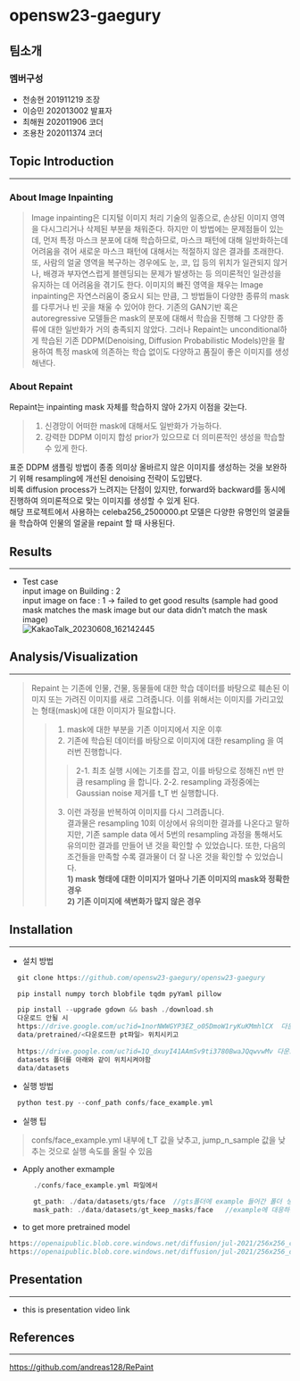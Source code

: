 # opensw23-gaegury  
## 팀소개  
### 멤버구성  
- 천송현 201911219 조장  
- 이승민 202013002 발표자    
- 최해원 202011906 코더  
- 조용찬 202011374 코더  


## Topic Introduction  
---
### About Image Inpainting
> Image inpainting은 디지털 이미지 처리 기술의 일종으로, 손상된 이미지 영역을 다시그리거나 삭제된 부분을 채워준다. 하지만 이 방법에는 문제점들이 있는데, 먼저 특정 마스크 분포에 대해 학습하므로, 마스크 패턴에 대해 일반화하는데 어려움을 겪어 새로운 마스크 패턴에 대해서는 적절하지 않은 결과를 초래한다. 또, 사람의 얼굴 영역을 복구하는 경우에도 눈, 코, 입 등의 위치가 일관되지 않거나, 배경과 부자연스럽게 블렌딩되는 문제가 발생하는 등 의미론적인 일관성을 유지하는 데 어려움을 겪기도 한다. 이미지의 빠진 영역을 채우는 Image inpainting은 자연스러움이 중요시 되는 만큼, 그 방법들이 다양한 종류의 mask를 다루거나 빈 곳을 채울 수 있어야 한다. 기존의 GAN기반 혹은 autoregressive 모델들은 mask의 분포에 대해서 학습을 진행해 그 다양한 종류에 대한 일반화가 거의 충족되지 않았다. 그러나 Repaint는 unconditional하게 학습된 기존 DDPM(Denoising, Diffusion Probabilistic Models)만을 활용하여 특정 mask에 의존하는 학습 없이도 다양하고 품질이 좋은 이미지를 생성해낸다.  

### About Repaint
Repaint는 inpainting mask 자체를 학습하지 않아 2가지 이점을 갖는다.  

> 1. 신경망이 어떠한 mask에 대해서도 일반화가 가능하다.
> 2. 강력한 DDPM 이미지 합성 prior가 있으므로 더 의미론적인 생성을 학습할 수 있게 한다.

  표준 DDPM 샘플링 방법이 종종 의미상 올바르지 않은 이미지를 생성하는 것을 보완하기 위해 resampling에 개선된 denoising 전략이 도입됐다.  
  비록 diffusion process가 느려지는 단점이 있지만, forward와 backward를 동시에 진행하여 의미론적으로 맞는 이미지를 생성할 수 있게 된다.  
  해당 프로젝트에서 사용하는 celeba256_2500000.pt 모델은 다양한 유명인의 얼굴들을 학습하여 인물의 얼굴을 repaint 할 때 사용된다.  
  
## Results  
---  
- Test case  
input image on Building : 2  
input image on face : 1 -> failed to get good results  (sample had good mask matches the mask image but our data didn't match the mask image)  
![KakaoTalk_20230608_162142445](https://github.com/opensw23-gaegury/opensw23-gaegury/assets/90510391/0b769ed1-2904-4902-8baf-3beb1ef718f5)



## Analysis/Visualization    
---  
> Repaint 는 기존에 인물, 건물, 동물들에 대한 학습 데이터를 바탕으로 훼손된 이미지 또는 가려진 이미지를 새로 그려줍니다. 이를 위해서는 이미지를 가리고있는 형태(mask)에 대한 이미지가 필요합니다.  
>> 1. mask에 대한 부분을 기존 이미지에서 지운 이후  
>> 2. 기존에 학습된 데이터를 바탕으로 이미지에 대한 resampling 을 여러번 진행합니다.
>>> 2-1. 최초 실행 시에는 기초를 잡고, 이를 바탕으로 정해진 n번 만큼 resampling 을 합니다.
>>> 2-2. resampling 과정중에는 Gaussian noise 제거를 t_T 번 실행합니다.
>> 3. 이런 과정을 반복하여 이미지를 다시 그려줍니다.  
> 결과물은 resampling 10회 이상에서 유의미한 결과를 나온다고 말하지만, 기존 sample data 에서 5번의 resampling 과정을 통해서도 유의미한 결과를 만들어 낸 것을 확인할 수 있었습니다. 또한, 다음의 조건들을 만족할 수록 결과물이 더 잘 나온 것을 확인할 수 있었습니다.  
> **1) mask 형태에 대한 이미지가 얼마나 기존 이미지의 mask와 정확한 경우**  
> **2) 기존 이미지에 색변화가 많지 않은 경우**  


## Installation  
---
- 설치 방법
```c
  git clone https://github.com/opensw23-gaegury/opensw23-gaegury
```
```c
  pip install numpy torch blobfile tqdm pyYaml pillow     
```
```c
  pip install --upgrade gdown && bash ./download.sh  
  다운로드 안될 시
  https://drive.google.com/uc?id=1norNWWGYP3EZ_o05DmoW1ryKuKMmhlCX  다운로드 후  
  data/pretrained/<다운로드한 pt파일> 위치시키고
  
  https://drive.google.com/uc?id=1Q_dxuyI41AAmSv9ti3780BwaJQqwvwMv 다운로드 후 zip 파일 압축해체한것을  
  datasets 폴더를 아래와 같이 위치시켜야함  
  data/datasets
```

- 실행 방법   
```c
  python test.py --conf_path confs/face_example.yml  
```

- 실행 팁
> confs/face_example.yml 내부에 t_T 값을 낮추고, jump_n_sample 값을 낮추는 것으로 실행 속도를 올릴 수 있음  
> 
- Apply another exmample

```c
      ./confs/face_example.yml 파일에서 

      gt_path: ./data/datasets/gts/face  //gts폴더에 example 들어간 폴더 생성 후 face폴더 대신 해당 폴더명 작성 
      mask_path: ./data/datasets/gt_keep_masks/face   //example에 대응하는 폴더를 gt_keep_masks에서 찾아서 face폴더 대신 작성
```

- to get more pretrained model  
```c
https://openaipublic.blob.core.windows.net/diffusion/jul-2021/256x256_classifier.pt # Trained by OpenAI  
https://openaipublic.blob.core.windows.net/diffusion/jul-2021/256x256_diffusion.pt # Trained by OpenAI  
```

## Presentation  
---  
- this is presentation video link  


## References  
---
https://github.com/andreas128/RePaint  
